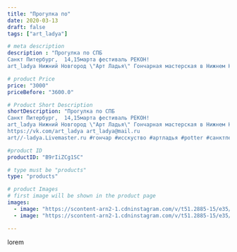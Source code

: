 ```yaml
---
title: "Прогулка по"
date: 2020-03-13
draft: false
tags: ["art_ladya"]

# meta description
description : "Прогулка по СПБ
Санкт Питербург,  14,15марта фестиваль РЕКОН! 
art_ladya Нижний Новгород \"Арт Ладья\" Гончарная мастерская в Нижнем Новгороде. Изготовление кер"

# product Price
price: "3000"
priceBefore: "3600.0"

# Product Short Description
shortDescription: "Прогулка по СПБ
Санкт Питербург,  14,15марта фестиваль РЕКОН! 
art_ladya Нижний Новгород \"Арт Ладья\" Гончарная мастерская в Нижнем Новгороде. Изготовление керамики и мастер//-классы по обучению. 
https://vk.com/art_ladya art_ladya@mail.ru 
art//-ladya.Livemaster.ru #гончар #исскуство #артладья #potter #санктпетербург #спб #гончарнаямастерская #рекон #handmade #керамика #ceramicar  #claygoods #фестиваль #earthenware #ceramic #путешествие #artladya #мастеркласс #нижнийновгород #ceramicart  #гончарныйкруг #clay #авторскаякерамика"

#product ID
productID: "B9rIiZCg1SC"

# type must be "products"
type: "products"

# product Images
# first image will be shown in the product page
images:
  - image: "https://scontent-arn2-1.cdninstagram.com/v/t51.2885-15/e35/89601471_1299588610247425_5360903827063977581_n.jpg?se=7&tp=1&_nc_ht=scontent-arn2-1.cdninstagram.com&_nc_cat=101&_nc_ohc=vmwc8fKq9GMAX_Pm96n&ccb=7-4&oh=517817cf226fa41b4470974b3f3b2ed1&oe=6082CF23&_nc_sid=83d603&ig_cache_key=MjI2Mzk0MDc4MjAwNjIyMzA5Nw%3D%3D.2-ccb7-4"
  - image: "https://scontent-arn2-1.cdninstagram.com/v/t51.2885-15/e35/89606651_1377092402471269_1715597363386653601_n.jpg?se=7&tp=1&_nc_ht=scontent-arn2-1.cdninstagram.com&_nc_cat=101&_nc_ohc=yKIM37GI_TwAX-6dDiD&ccb=7-4&oh=aa2f4cde95ca2e9f49b580da08afafbf&oe=6086551F&_nc_sid=83d603&ig_cache_key=MjI2Mzk0MDc4MjAzMTU1Mzg2Mw%3D%3D.2-ccb7-4"

---
```

lorem

